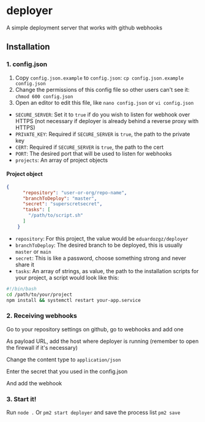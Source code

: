 # deployer
A simple deployment server that works with github webhooks

## Installation
### 1. config.json
1. Copy `config.json.example` to `config.json`: `cp config.json.example config.json`
2. Change the permissions of this config file so other users can't see it: `chmod 600 config.json`
3. Open an editor to edit this file, like `nano config.json` or `vi config.json`

- `SECURE_SERVER`: Set it to `true` if do you wish to listen for webhook over HTTPS (not necessary if deployer is already behind a reverse proxy with HTTPS)
- `PRIVATE_KEY`: Required if `SECURE_SERVER` is `true`, the path to the private key
- `CERT`: Required if `SECURE_SERVER` is `true`, the path to the cert
- `PORT`: The desired port that will be used to listen for webhooks
- `projects`: An array of project objects

#### Project object
```json
{
      "repository": "user-or-org/repo-name",
      "branchToDeploy": "master",
      "secret": "superscretsecret",
      "tasks": [
        "/path/to/script.sh"
      ]
    }
```
- `repository`: For this project, the value would be `eduardozgz/deployer`
- `branchToDeploy`: The desired branch to be deployed, this is usually `master` or `main`
- `secret`: This is like a password, choose something strong and never share it
- `tasks`: An array of strings, as value, the path to the installation scripts for your project, a script would look like this:
```sh
#!/bin/bash
cd /path/to/your/project
npm install && systemctl restart your-app.service
```

### 2. Receiving webhooks
Go to your repository settings on github, go to webhooks and add one

As payload URL, add the host where deployer is running (remember to open the firewall if it's necessary)

Change the content type to `application/json`

Enter the secret that you used in the config.json

And add the webhook

### 3. Start it!
Run `node .`
Or `pm2 start deployer` and save the process list `pm2 save`
